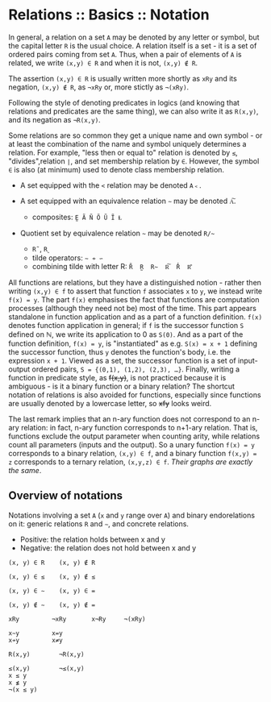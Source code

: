 # Relations :: Basics :: Notation

In general, a relation on a set `A` may be denoted by any letter or symbol, but the capital letter `R` is the usual choice. A relation itself is a set - it is a set of ordered pairs coming from set `A`. Thus, when a pair of elements of `A` is related, we write `(x,y) ∈ R` and when it is not, `(x,y) ∉ R`.

The assertion `(x,y) ∈ R` is usually written more shortly as `xRy` and its negation, `(x,y) ∉ R`, as `¬xRy` or, more stictly as `¬(xRy)`.

Following the style of denoting predicates in logics (and knowing that relations and predicates are the same thing), we can also write it as `R(x,y)`, and its negation as `¬R(x,y)`.

Some relations are so common they get a unique name and own symbol - or at least the combination of the name and symbol uniquely determines a relation. For example, "less then or equal to" relation is denoted by `≤`, "divides",relation `∣`, and set membership relation by `∈`. However, the symbol `∈` is also (at minimum) used to denote class membership relation.


* A set equipped with the `<` relation may be denoted `A﹤`.

* A set equipped with an equivalence relation `∼` may be denoted `A͠`.
  - composites: `Ḛ Ã Ñ Õ Ũ Ĩ Ɫ `

* Quotient set by equivalence relation `~` may be denoted `R/~`
  - `R˜`, `R˷`
  - tilde operators: `∼ ≁ ∽`
  - combining tilde with letter R: `R̃  R̰  R̴  R͠  R̾  R͊ `



All functions are relations, but they have a distinguished notion - rather then writing `(x,y) ∈ f` to assert that function `f` associates `x` to `y`, we instead write `f(x) = y`. The part `f(x)` emphasises the fact that functions are computation processes (although they need not be) most of the time. This part appears standalone in function application and as a part of a function definition. `f(x)` denotes function application in general; if `f` is the successor function `S` defined on ℕ, we write its application to 0 as `S(0)`. And as a part of the function definition, `f(x) = y`, is "instantiated" as e.g. `S(x) = x + 1` defining the successor function, thus `y` denotes the function's body, i.e. the expression `x + 1`. Viewed as a set, the successor function is a set of input-output ordered pairs, `S = {(0,1), (1,2), (2,3), …}`. Finally, writing a function in predicate style, as ~~f(x,y)~~, is not practiced because it is ambiguous - is it a binary function or a binary relation? The shortcut notation of relations is also avoided for functions, especially since functions are usually denoted by a lowercase letter, so ~~xfy~~ looks weird.

The last remark implies that an n-ary function does not correspond to an n-ary relation: in fact, n-ary function corresponds to n+1-ary relation. That is, functions exclude the output parameter when counting arity, while relations count all parameters (inputs and the output). So a unary function `f(x) = y` corresponds to a binary relation, `(x,y) ∈ f`, and a binary function `f(x,y) = z` corresponds to a ternary relation, `(x,y,z) ∈ f`. *Their graphs are exactly the same*.

## Overview of notations

Notations involving a set `A` (`x` and `y` range over `A`) and binary endorelations on it: generic relations `R` and `∼`, and concrete relations.
- Positive: the relation holds between x and y
- Negative: the relation does not hold between x and y

```
(x, y) ∈ R    (x, y) ∉ R

(x, y) ∈ ≤    (x, y) ∉ ≤

(x, y) ∈ ∼    (x, y) ∈ =

(x, y) ∉ ∼    (x, y) ∉ =

xRy         ¬xRy       x¬Ry     ¬(xRy)

x∼y         x=y
x≁y         x≠y

R(x,y)        ¬R(x,y)

≤(x,y)        ¬≤(x,y)
x ≤ y
x ≰ y
¬(x ≤ y)
```
